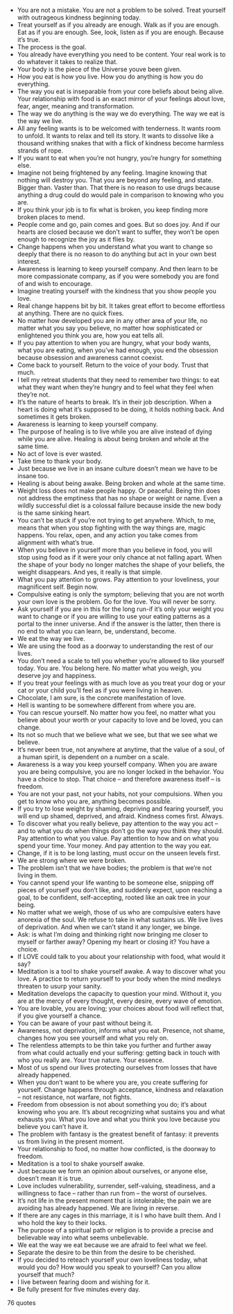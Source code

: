  - You are not a mistake. You are not a problem to be solved. Treat yourself with outrageous kindness beginning today.
 - Treat yourself as if you already are enough. Walk as if you are enough. Eat as if you are enough. See, look, listen as if you are enough. Because it’s true.
 - The process is the goal.
 - You already have everything you need to be content. Your real work is to do whatever it takes to realize that.
 - Your body is the piece of the Universe youve been given.
 - How you eat is how you live. How you do anything is how you do everything.
 - The way you eat is inseparable from your core beliefs about being alive. Your relationship with food is an exact mirror of your feelings about love, fear, anger, meaning and transformation.
 - The way we do anything is the way we do everything. The way we eat is the way we live.
 - All any feeling wants is to be welcomed with tenderness. It wants room to unfold. It wants to relax and tell its story. It wants to dissolve like a thousand writhing snakes that with a flick of kindness become harmless strands of rope.
 - If you want to eat when you’re not hungry, you’re hungry for something else.
 - Imagine not being frightened by any feeling. Imagine knowing that nothing will destroy you. That you are beyond any feeling, and state. Bigger than. Vaster than. That there is no reason to use drugs because anything a drug could do would pale in comparison to knowing who you are.
 - If you think your job is to fix what is broken, you keep finding more broken places to mend.
 - People come and go, pain comes and goes. But so does joy. And if our hearts are closed because we don’t want to suffer, they won’t be open enough to recognize the joy as it flies by.
 - Change happens when you understand what you want to change so deeply that there is no reason to do anything but act in your own best interest.
 - Awareness is learning to keep yourself company. And then learn to be more compassionate company, as if you were somebody you are fond of and wish to encourage.
 - Imagine treating yourself with the kindness that you show people you love.
 - Real change happens bit by bit. It takes great effort to become effortless at anything. There are no quick fixes.
 - No matter how developed you are in any other area of your life, no matter what you say you believe, no matter how sophisticated or enlightened you think you are, how you eat tells all.
 - If you pay attention to when you are hungry, what your body wants, what you are eating, when you’ve had enough, you end the obsession because obsession and awareness cannot coexist.
 - Come back to yourself. Return to the voice of your body. Trust that much.
 - I tell my retreat students that they need to remember two things: to eat what they want when they’re hungry and to feel what they feel when they’re not.
 - It’s the nature of hearts to break. It’s in their job description. When a heart is doing what it’s supposed to be doing, it holds nothing back. And sometimes it gets broken.
 - Awareness is learning to keep yourself company.
 - The purpose of healing is to live while you are alive instead of dying while you are alive. Healing is about being broken and whole at the same time.
 - No act of love is ever wasted.
 - Take time to thank your body.
 - Just because we live in an insane culture doesn’t mean we have to be insane too.
 - Healing is about being awake. Being broken and whole at the same time.
 - Weight loss does not make people happy. Or peaceful. Being thin does not address the emptiness that has no shape or weight or name. Even a wildly successful diet is a colossal failure because inside the new body is the same sinking heart.
 - You can’t be stuck if you’re not trying to get anywhere. Which, to me, means that when you stop fighting with the way things are, magic happens. You relax, open, and any action you take comes from alignment with what’s true.
 - When you believe in yourself more than you believe in food, you will stop using food as if it were your only chance at not falling apart. When the shape of your body no longer matches the shape of your beliefs, the weight disappears. And yes, it really is that simple.
 - What you pay attention to grows. Pay attention to your loveliness, your magnificent self. Begin now.
 - Compulsive eating is only the symptom; believing that you are not worth your own love is the problem. Go for the love. You will never be sorry.
 - Ask yourself if you are in this for the long run-if it’s only your weight you want to change or if you are willing to use your eating patterns as a portal to the inner universe. And if the answer is the latter, then there is no end to what you can learn, be, understand, become.
 - We eat the way we live.
 - We are using the food as a doorway to understanding the rest of our lives.
 - You don’t need a scale to tell you whether you’re allowed to like yourself today. You are. You belong here. No matter what you weigh, you deserve joy and happiness.
 - If you treat your feelings with as much love as you treat your dog or your cat or your child you’ll feel as if you were living in heaven.
 - Chocolate, I am sure, is the concrete manifestation of love.
 - Hell is wanting to be somewhere different from where you are.
 - You can rescue yourself. No matter how you feel, no matter what you believe about your worth or your capacity to love and be loved, you can change.
 - Its not so much that we believe what we see, but that we see what we believe.
 - It’s never been true, not anywhere at anytime, that the value of a soul, of a human spirit, is dependent on a number on a scale.
 - Awareness is a way you keep yourself company. When you are aware you are being compulsive, you are no longer locked in the behavior. You have a choice to stop. That choice – and therefore awareness itself – is freedom.
 - You are not your past, not your habits, not your compulsions. When you get to know who you are, anything becomes possible.
 - If you try to lose weight by shaming, depriving and fearing yourself, you will end up shamed, deprived, and afraid. Kindness comes first. Always.
 - To discover what you really believe, pay attention to the way you act – and to what you do when things don’t go the way you think they should. Pay attention to what you value. Pay attention to how and on what you spend your time. Your money. And pay attention to the way you eat.
 - Change, if it is to be long lasting, must occur on the unseen levels first.
 - We are strong where we were broken.
 - The problem isn’t that we have bodies; the problem is that we’re not living in them.
 - You cannot spend your life wanting to be someone else, snipping off pieces of yourself you don’t like, and suddenly expect, upon reaching a goal, to be confident, self-accepting, rooted like an oak tree in your being.
 - No matter what we weigh, those of us who are compulsive eaters have anorexia of the soul. We refuse to take in what sustains us. We live lives of deprivation. And when we can’t stand it any longer, we binge.
 - Ask: is what I’m doing and thinking right now bringing me closer to myself or farther away? Opening my heart or closing it? You have a choice.
 - If LOVE could talk to you about your relationship with food, what would it say?
 - Meditation is a tool to shake yourself awake. A way to discover what you love. A practice to return yourself to your body when the mind medleys threaten to usurp your sanity.
 - Meditation develops the capacity to question your mind. Without it, you are at the mercy of every thought, every desire, every wave of emotion.
 - You are lovable, you are loving; your choices about food will reflect that, if you give yourself a chance.
 - You can be aware of your past without being it.
 - Awareness, not deprivation, informs what you eat. Presence, not shame, changes how you see yourself and what you rely on.
 - The relentless attempts to be thin take you further and further away from what could actually end your suffering: getting back in touch with who you really are. Your true nature. Your essence.
 - Most of us spend our lives protecting ourselves from losses that have already happened.
 - When you don’t want to be where you are, you create suffering for yourself. Change happens through acceptance, kindness and relaxation – not resistance, not warfare, not fights.
 - Freedom from obsession is not about something you do; it’s about knowing who you are. It’s about recognizing what sustains you and what exhausts you. What you love and what you think you love because you believe you can’t have it.
 - The problem with fantasy is the greatest benefit of fantasy: it prevents us from living in the present moment.
 - Your relationship to food, no matter how conflicted, is the doorway to freedom.
 - Meditation is a tool to shake yourself awake.
 - Just because we form an opinion about ourselves, or anyone else, doesn’t mean it is true.
 - Love includes vulnerability, surrender, self-valuing, steadiness, and a willingness to face – rather than run from – the worst of ourselves.
 - It’s not life in the present moment that is intolerable; the pain we are avoiding has already happened. We are living in reverse.
 - If there are any cages in this marriage, it is I who have built them. And I who hold the key to their locks.
 - The purpose of a spiritual path or religion is to provide a precise and believable way into what seems unbelievable.
 - We eat the way we eat because we are afraid to feel what we feel.
 - Separate the desire to be thin from the desire to be cherished.
 - If you decided to reteach yourself your own loveliness today, what would you do? How would you speak to yourself? Can you allow yourself that much?
 - I live between fearing doom and wishing for it.
 - Be fully present for five minutes every day.

76 quotes